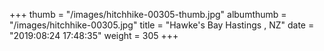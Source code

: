 +++
thumb = "/images/hitchhike-00305-thumb.jpg"
albumthumb = "/images/hitchhike-00305.jpg"
title = "Hawke's Bay Hastings , NZ"
date = "2019:08:24 17:48:35"
weight = 305
+++
